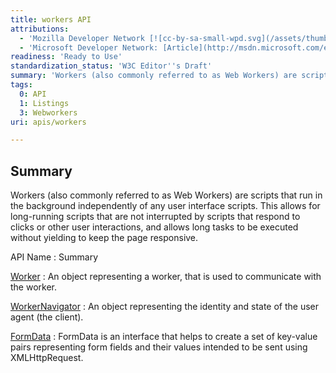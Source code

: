 ```yaml
---
title: workers API
attributions:
  - 'Mozilla Developer Network [![cc-by-sa-small-wpd.svg](/assets/thumb/8/8c/cc-by-sa-small-wpd.svg/120px-cc-by-sa-small-wpd.svg.png)](http://creativecommons.org/licenses/by-sa/3.0/us/): [Article](https://developer.mozilla.org/en-US/docs/DOM/Worker)'
  - 'Microsoft Developer Network: [Article](http://msdn.microsoft.com/en-us/hh549259.aspx)'
readiness: 'Ready to Use'
standardization_status: 'W3C Editor''s Draft'
summary: 'Workers (also commonly referred to as Web Workers) are scripts that run in the background independently of any user interface scripts. This allows for long-running scripts that are not interrupted by scripts that respond to clicks or other user interactions, and allows long tasks to be executed without yielding to keep the page responsive.'
tags:
  0: API
  1: Listings
  3: Webworkers
uri: apis/workers

---
```

## <span>Summary</span>

Workers (also commonly referred to as Web Workers) are scripts that run in the background independently of any user interface scripts. This allows for long-running scripts that are not interrupted by scripts that respond to clicks or other user interactions, and allows long tasks to be executed without yielding to keep the page responsive.

API Name
:   Summary

[Worker](/apis/workers/Worker)
:   An object representing a worker, that is used to communicate with the worker.

[WorkerNavigator](/apis/workers/WorkerNavigator)
:   An object representing the identity and state of the user agent (the client).

[FormData](/dom/FormData)
:   FormData is an interface that helps to create a set of key-value pairs representing form fields and their values intended to be sent using XMLHttpRequest.
